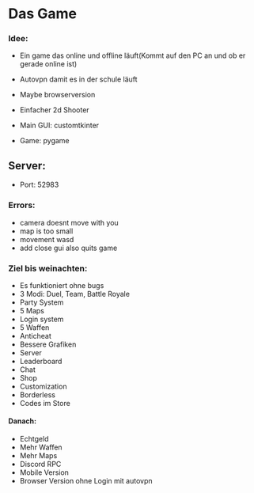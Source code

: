 # Das Game
### Idee:
- Ein game das online und offline läuft(Kommt auf den PC an und ob er gerade online ist)
- Autovpn damit es in der schule läuft
- Maybe browserversion

- Einfacher 2d Shooter
- Main GUI: customtkinter
- Game: pygame

## Server:
- Port: 52983


### Errors:
- camera doesnt move with you
- map is too small
- movement wasd
- add close gui also quits game


### Ziel bis weinachten:
- Es funktioniert ohne bugs
- 3 Modi: Duel, Team, Battle Royale
- Party System
- 5 Maps
- Login system
- 5 Waffen
- Anticheat
- Bessere Grafiken
- Server
- Leaderboard
- Chat
- Shop
- Customization
- Borderless
- Codes im Store


#### Danach:
- Echtgeld
- Mehr Waffen
- Mehr Maps
- Discord RPC
- Mobile Version
- Browser Version ohne Login mit autovpn
